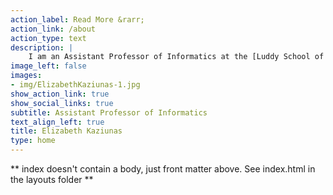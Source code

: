```yaml
---
action_label: Read More &rarr;
action_link: /about
action_type: text
description: | 
    I am an Assistant Professor of Informatics at the [Luddy School of Informatics, Computing, and Engineering](https://luddy.indiana.edu/index.html) at Indiana University Bloomington, where I teach in the [HCI/design program](https://luddy.indiana.edu/research/research-areas/hci-luddy.html).
image_left: false
images:
- img/ElizabethKaziunas-1.jpg
show_action_link: true
show_social_links: true
subtitle: Assistant Professor of Informatics
text_align_left: true
title: Elizabeth Kaziunas
type: home
---
```


** index doesn't contain a body, just front matter above.
See index.html in the layouts folder **
